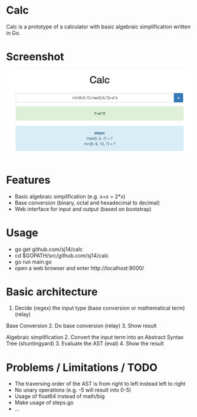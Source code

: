 # Calc
Calc is a prototype of a calculator with basic algebraic simplification written in Go.

# Screenshot
![Calc Screenshot](/screenshot.png)

# Features
* Basic algebraic simplification (e.g. x+x = 2*x)
* Base conversion (binary, octal and hexadecimal to decimal)
* Web interface for input and output (based on bootstrap)

# Usage
* go get github.com/sj14/calc
* cd $GOPATH/src/github.com/sj14/calc
* go run main.go
* open a web browser and enter http://localhost:9000/

# Basic architecture
1. Decide (regex) the input type (base conversion or mathematical term) (relay)

Base Conversion
2. Do base conversion (relay)
3. Show result

Algebraic simplification
2. Convert the input term into an Abstract Syntax Tree (shuntingyard)
3. Evaluate the AST (eval)
4. Show the result

# Problems / Limitations / TODO
* The traversing order of the AST is from right to left instead left to right
* No unary operations (e.g. -5 will result into 0-5)
* Usage of float64 instead of math/big
* Make usage of steps.go
* ...
